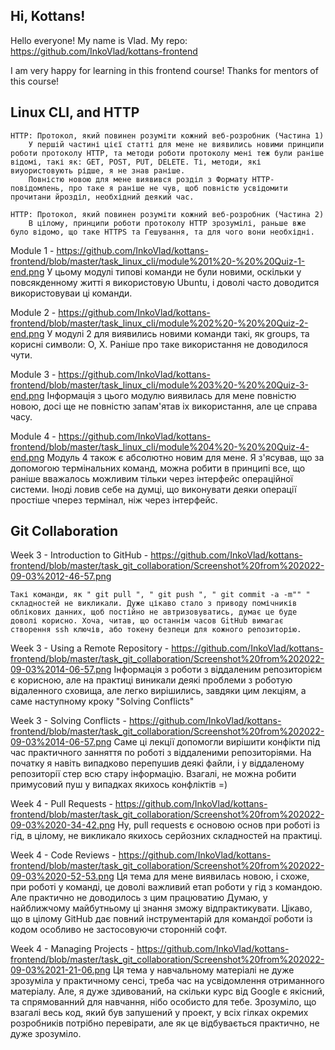 ## Hi, Kottans!
Hello everyone! My name is Vlad. My repo: https://github.com/InkoVlad/kottans-frontend

I am very happy for learning in this frontend course! Thanks for mentors of this course!


## Linux CLI, and HTTP

	HTTP: Протокол, який повинен розуміти кожний веб-розробник (Частина 1)
		У першій частині цієї статті для мене не виявились новими принципи роботи протоколу HTTP, та методи роботи протоколу мені теж були раніше відомі, такі як: GET, POST, PUT, DELETE. Ті, методи, які виуористовують рідше, я не знав раніше.
		Повністю новою для мене виявився розділ з Формату HTTP-повідомлень, про таке я раніше не чув, щоб повністю усвідомити прочитани йрозділ, необхідний деякий час.
		
	HTTP: Протокол, який повинен розуміти кожний веб-розробник (Частина 2)
		В цілому, принципи роботи протоколу HTTP зрозумілі, раньше вже було відомо, що таке HTTPS та Гешування, та для чого вони необхідні.

Module 1 - https://github.com/InkoVlad/kottans-frontend/blob/master/task_linux_cli/module%201%20-%20%20Quiz-1-end.png
	У цьому модулі типові команди не були новими, оскільки у повсякденному житті я використовую Ubuntu, і доволі часто доводится використовуваи ці команди.

Module 2 - https://github.com/InkoVlad/kottans-frontend/blob/master/task_linux_cli/module%202%20-%20%20Quiz-2-end.png
	У модулі 2 для виявились новими команди такі, як groups, та корисні символи: O, X. Раніше про таке використання не доводилося чути.
	
Module 3 - https://github.com/InkoVlad/kottans-frontend/blob/master/task_linux_cli/module%203%20-%20%20Quiz-3-end.png
	Інформація з цього модулю виявилась для мене повністю новою, досі ще не повністю запам'ятав іх використання, але це справа часу.
	
Module 4 - https://github.com/InkoVlad/kottans-frontend/blob/master/task_linux_cli/module%204%20-%20%20Quiz-4-end.png
	Модуль 4 також є абсолютно новим для мене. Я з'ясував, що за допомогою термінальних команд, можна робити в принципі все, що раніше вважалось можливим тільки через інтерфейс операційної системи. Іноді ловив себе на думці, що виконувати деяки операції простіше чперез термінал, ніж через інтерфейс. 


## Git Collaboration

Week 3 - Introduction to GitHub - https://github.com/InkoVlad/kottans-frontend/blob/master/task_git_collaboration/Screenshot%20from%202022-09-03%2012-46-57.png
		
	Такі команди, як " git pull ", " git push ", " git commit -a -m"" " складностей не викликали. Дуже цікаво стало з приводу помічників облікових данних, щоб постійно не автризовуватись, думає це буде доволі корисно. Хоча, читав, що останнім часов GitHub вимагає створення ssh ключів, або токену безпеци для кожного репозиторію. 

Week 3 - Using a Remote Repository - https://github.com/InkoVlad/kottans-frontend/blob/master/task_git_collaboration/Screenshot%20from%202022-09-03%2014-06-57.png
	Інформація з роботи з віддаленим репозиторієм є корисною, але на практиці виникали деякі проблеми з роботую відаленного сховища, але легко вирішились, завдяки цим лекціям, а саме наступному кроку "Solving Conflicts"

Week 3 - Solving Conflicts - https://github.com/InkoVlad/kottans-frontend/blob/master/task_git_collaboration/Screenshot%20from%202022-09-03%2014-06-57.png
	Саме ці лекції допомогли вирішити конфікти під час практичного занняття по роботі з віддаленими репозиторіями. На початку я навіть випадково перепушив деякі файли, і у віддаленому репозиторії стер всю стару інформацію. Взагалі, не можна робити примусовий пуш у випадках якихось конфліктів =)

Week 4 - Pull Requests - https://github.com/InkoVlad/kottans-frontend/blob/master/task_git_collaboration/Screenshot%20from%202022-09-03%2020-34-42.png
	Ну, pull requests є основою основ при роботі із гід, в цілому, не викликало якихось серйозних складностей на практиці.
	
Week 4 - Code Reviews - https://github.com/InkoVlad/kottans-frontend/blob/master/task_git_collaboration/Screenshot%20from%202022-09-03%2020-52-53.png
	Ця тема для мене виявилась новою, і схоже, при роботі у команді, це доволі важливий етап роботи у гід з командою. Але практично не доводилось з цим працюватию Думаю, у найближчому майбутньому ці знання зможу відпрактикувати. Цікаво, що в цілому GitHub дає повний інструментарій для командої роботи із кодом особливо не застосовуючи сторонній софт.

Week 4 - Managing Projects - https://github.com/InkoVlad/kottans-frontend/blob/master/task_git_collaboration/Screenshot%20from%202022-09-03%2021-21-06.png
	Ця тема у навчальному матеріалі не дуже зрозуміла у практичному сенсі, треба час на усвідомлення отриманного матеріалу. Але, я дуже здивований, на скільки курс від Google є якісний, та спрямованний для навчання, нібо особисто для тебе. 
	Зрозуміло, що взагалі весь код, який був запушений у проект, у всіх гілках окремих розробників потрібно перевірати, але як це відбувається практично, не дуже зрозуміло.





















	

